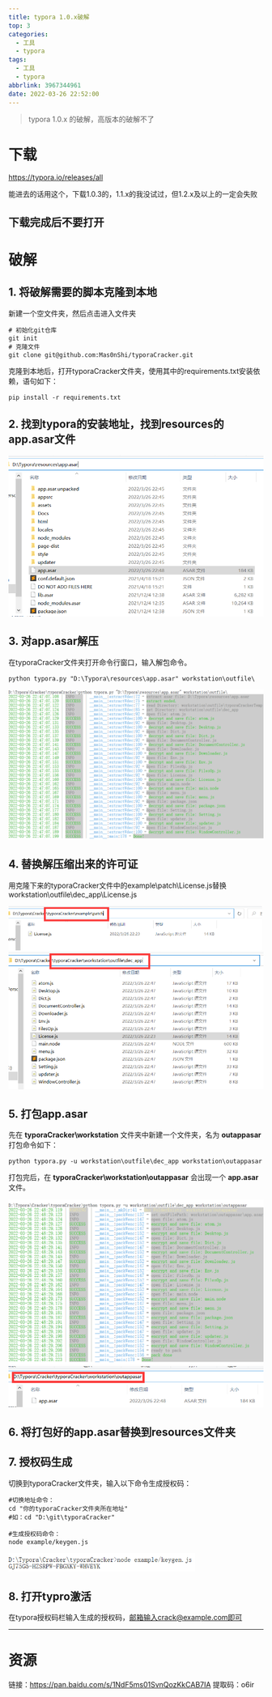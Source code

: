 ```yaml
---
title: typora 1.0.x破解
top: 3
categories:
  - 工具
  - typora
tags:
  - 工具
  - typora
abbrlink: 3967344961
date: 2022-03-26 22:52:00
---
```


> typora 1.0.x 的破解，高版本的破解不了

<!--more-->

# 下载

https://typora.io/releases/all

能进去的话用这个，下载1.0.3的，1.1.x的我没试过，但1.2.x及以上的一定会失败

## 下载完成后**不要打开**

# 破解

## 1. 将破解需要的脚本克隆到本地

新建一个空文件夹，然后点击进入文件夹

```shell
# 初始化git仓库
git init
# 克隆文件
git clone git@github.com:Mas0nShi/typoraCracker.git
```

克隆到本地后，打开typoraCracker文件夹，使用其中的requirements.txt安装依赖，语句如下：

```shell
pip install -r requirements.txt
```

## 2. 找到typora的安装地址，找到resources的app.asar文件

<img src="6-markdown破解/image-20220326225718621.png" alt="image-20220326225718621" style="zoom:67%;" />



## 3. 对app.asar解压

在typoraCracker文件夹打开命令行窗口，输入解包命令。

```shell
python typora.py "D:\Typora\resources\app.asar" workstation\outfile\
```

<img src="6-markdown破解/image-20220326230223435.png" alt="image-20220326230223435" style="zoom: 67%;" />

## 4. 替换解压缩出来的许可证

用克隆下来的typoraCracker文件中的example\patch\License.js替换workstation\outfile\dec_app\License.js

<img src="6-markdown破解/image-20220326230502811.png" alt="image-20220326230502811" style="zoom:50%;" />



<img src="6-markdown破解/image-20220326230550390.png" alt="image-20220326230550390" style="zoom:67%;" />

## 5. 打包app.asar

先在 **typoraCracker\workstation** 文件夹中新建一个文件夹，名为 **outappasar**
打包命令如下：

```shell
python typora.py -u workstation\outfile\dec_app workstation\outappasar
```

打包完后，在 **typoraCracker\workstation\outappasar** 会出现一个 **app.asar** 文件。

<img src="6-markdown破解/image-20220326231032685.png" alt="image-20220326231032685" style="zoom: 80%;" />

<img src="6-markdown破解/image-20220326231108477.png" alt="image-20220326231108477" style="zoom:67%;" />

## 6. 将打包好的app.asar替换到resources文件夹

## 7. 授权码生成

切换到typoraCracker文件夹，输入以下命令生成授权码：

```shell
#切换地址命令：
cd "你的typoraCracker文件夹所在地址"
#如：cd "D:\git\typoraCracker"

#生成授权码命令：
node example/keygen.js
```

<img src="6-markdown破解/image-20220326231123426.png" alt="image-20220326231123426" style="zoom:67%;" />

## 8. 打开typro激活

在typora授权码栏输入生成的授权码，邮箱输入crack@example.com即可

---

# 资源

链接：https://pan.baidu.com/s/1NdF5ms01SvnQozKkCAB7IA 
提取码：o6ir 